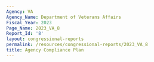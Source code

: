 ```yaml
---
Agency: VA
Agency_Name: Department of Veterans Affairs
Fiscal_Year: 2023
Page_Name: 2023_VA_8
Report_Id: '8'
layout: congressional-reports
permalink: /resources/congressional-reports/2023_VA_8
title: Agency Compliance Plan
---
```

